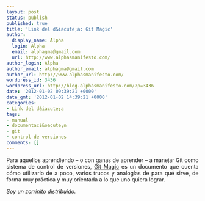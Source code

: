 ```yaml
---
layout: post
status: publish
published: true
title: 'Link del d&iacute;a: Git Magic'
author:
  display_name: Alpha
  login: Alpha
  email: alphagma@gmail.com
  url: http://www.alphasmanifesto.com/
author_login: Alpha
author_email: alphagma@gmail.com
author_url: http://www.alphasmanifesto.com/
wordpress_id: 3436
wordpress_url: http://blog.alphasmanifesto.com/?p=3436
date: '2012-01-02 09:39:21 +0000'
date_gmt: '2012-01-02 14:39:21 +0000'
categories:
- Link del d&iacute;a
tags:
- manual
- documentaci&oacute;n
- git
- control de versiones
comments: []
---
```

<p style="text-align: justify;">Para aquellos aprendiendo&nbsp;&ndash; o con ganas de aprender&nbsp;&ndash; a manejar Git como sistema de control de versiones, <a href="http://www-cs-students.stanford.edu/~blynn/gitmagic/">Git Magic</a> es un documento que cuenta c&oacute;mo utilizarlo de a poco, varios trucos y analog&iacute;as de para qu&eacute; sirve, de forma muy pr&aacute;ctica y muy orientada a lo que uno quiera lograr.</p>
<p style="text-align: justify;"><em>Soy un zorrinito distribuido.</em></p>
